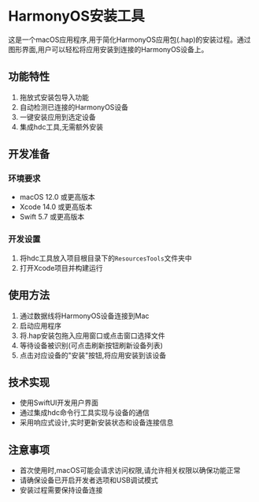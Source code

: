 # HarmonyOS安装工具

这是一个macOS应用程序,用于简化HarmonyOS应用包(.hap)的安装过程。通过图形界面,用户可以轻松将应用安装到连接的HarmonyOS设备上。

## 功能特性

1. 拖放式安装包导入功能
2. 自动检测已连接的HarmonyOS设备
3. 一键安装应用到选定设备
4. 集成hdc工具,无需额外安装

## 开发准备

### 环境要求
- macOS 12.0 或更高版本
- Xcode 14.0 或更高版本
- Swift 5.7 或更高版本

### 开发设置
1. 将hdc工具放入项目根目录下的`ResourcesTools`文件夹中
2. 打开Xcode项目并构建运行

## 使用方法

1. 通过数据线将HarmonyOS设备连接到Mac
2. 启动应用程序
3. 将.hap安装包拖入应用窗口或点击窗口选择文件
4. 等待设备被识别(可点击刷新按钮刷新设备列表)
5. 点击对应设备的"安装"按钮,将应用安装到该设备

## 技术实现

- 使用SwiftUI开发用户界面
- 通过集成hdc命令行工具实现与设备的通信
- 采用响应式设计,实时更新安装状态和设备连接信息

## 注意事项

- 首次使用时,macOS可能会请求访问权限,请允许相关权限以确保功能正常
- 请确保设备已开启开发者选项和USB调试模式
- 安装过程需要保持设备连接 